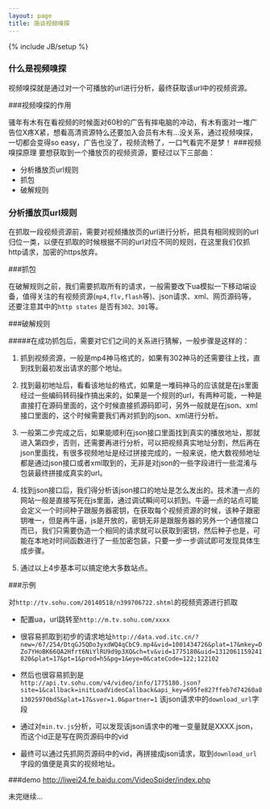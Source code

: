 ```yaml
---
layout: page
title: 简谈视频嗅探
---
```

{% include JB/setup %}


### 什么是视频嗅探

视频嗅探就是通过对一个可播放的url进行分析，最终获取该url中的视频资源。

###视频嗅探的作用

骚年有木有在看视频的时候面对60秒的广告有摔电脑的冲动，有木有面对一堆广告位X疼X紧，想看高清资源特么还要加入会员有木有...没关系，通过视频嗅探，一切都会变得so easy，广告也没了，视频流畅了，一口气看完不是梦！
###视频嗅探原理
要想获取到一个播放页的视频资源，要经过以下三部曲：

- 分析播放页url规则
- 抓包
- 破解规则



### 分析播放页url规则 
在抓取一段视频资源前，需要对视频播放页的url进行分析，把具有相同规则的url归位一类，以便在抓取的时候根据不同的url对应不同的规则，在这里我们仅抓http请求，加密的https放弃。

###抓包

在破解规则之前，我们需要抓取所有的请求，一般需要改下ua模拟一下移动端设备，值得关注的有视频资源(`mp4,flv,flash`等)、json请求、xml、网页源码等，还要注意其中的`http states` 是否有`302、301`等。

###破解规则

#####在成功抓包后，需要对它们之间的关系进行猜解，一般步骤是这样的：


1. 抓到视频资源，一般是mp4神马格式的，如果有302神马的还需要往上找，直到找到最初发出请求的那个地址。

2. 找到最初地址后，看看该地址的格式，如果是一堆码神马的应该就是在js里面经过一些编码转码操作搞出来的，如果是一个规则的url，有两种可能，一种是直接打在源码里面的，这个时候直接抓源码即可，另外一般就是在json、xml接口里面的，这个时候需要我们再对抓到的json、xml进行分析。

3. 一般第二步完成之后，如果能顺利在json接口里面找到真实的播放地址，那就进入第四步，否则，还需要再进行分析，可以把视频真实地址分割，然后再在json里面找，有很多视频地址是经过拼接完成的，一般来说，绝大数视频地址都是通过json接口或者xml取到的，无非是对json的一些字段进行一些混淆与包装最终拼接成真实的url。

4. 找到json接口后，我们得分析该json接口的地址是怎么发出的。技术渣一点的网站一般是直接写死在js里面，通过调试瞬间可以抓到。牛逼一点的站点可能会定义一个时间种子跟服务器密钥，在获取每个视频资源的时候，该种子跟密钥唯一，但是再牛逼，js是开放的，密钥无非是跟服务器的另外一个通信接口而已，我们只需要伪造一个相同的请求就可以获取到密钥，然后种子也是，可能在本地对时间函数进行了一些加密包装，只要一步一步调试即可发现具体生成步骤。

5. 通过以上4步基本可以搞定绝大多数站点。

###示例

对`http://tv.sohu.com/20140518/n399706722.shtml`的视频资源进行抓取

-  配置ua，url跳转至`http://m.tv.sohu.com/xxxx`

-  很容易抓取到初步的请求地址`http://data.vod.itc.cn/?new=/67/254/DtqGJ5QDo3yxdWQ4qCbC9.mp4&vid=1001434726&plat=17&mkey=DZo7YHoBK66QA2Hfrt6NiYlRU9d9p3XQ&ch=tv&vid=1775180&uid=1312061159241820&plat=17&pt=1&prod=h5&pg=1&eye=0&cateCode=122;122102`

-  然后也很容易抓到是`http://api.tv.sohu.com/v4/video/info/1775180.json?site=1&callback=initLoadVideoCallback&api_key=695fe827ffeb7d74260a813025970bd5&plat=17&sver=1.0&partner=1` 该json请求中的`download_url`字段

-  通过对`min.tv.js`分析，可以发现该json请求中的唯一变量就是XXXX.json，而这个id正是写在网页源码中的vid

-  最终可以通过先抓网页源码中的vid，再拼接成json请求，取到`download_url`字段的值便是真实的视频地址。

###demo
http://liwei24.fe.baidu.com/VideoSpider/index.php


未完继续...

